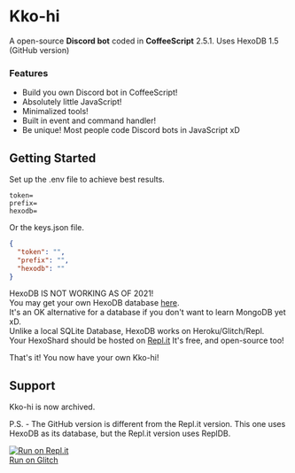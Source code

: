 # Kko-hi

A open-source **Discord bot** coded in **CoffeeScript** 2.5.1. Uses HexoDB 1.5 (GitHub version)

### Features

- Build you own Discord bot in CoffeeScript!
- Absolutely little JavaScript!
- Minimalized tools!
- Built in event and command handler!
- Be unique! Most people code Discord bots in JavaScript xD

## Getting Started

Set up the .env file to achieve best results.
```env
token=
prefix=
hexodb=
```
Or the keys.json file.
```json
{
  "token": "",
  "prefix": "",
  "hexodb": ""
}
```
HexoDB IS NOT WORKING AS OF 2021!<br>
You may get your own HexoDB database [here](https://hexodb.glitch.me).<br>
It's an OK alternative for a database if you don't want to learn MongoDB yet xD.<br>
Unlike a local SQLite Database, HexoDB works on Heroku/Glitch/Repl.<br>
Your HexoShard should be hosted on [Repl.it](https://repl.it)
It's free, and open-source too!

That's it! You now have your own Kko-hi!

## Support
Kko-hi is now archived.<br>

P.S. - The GitHub version is different from the Repl.it version. This one uses HexoDB as its database, but the Repl.it version uses ReplDB.

[![Run on Repl.it](https://repl.it/badge/github/Eryphe/Kko-hi)](https://replit.com/@Eryphe/Kko-hi)<br>
[Run on Glitch](https://glitch.com/~kko-hi-bot)
